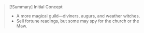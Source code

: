 
> [!Summary] Initial Concept
> * A more magical guild—diviners, augurs, and weather witches.
> * Sell fortune readings, but some may spy for the church or the Maw.